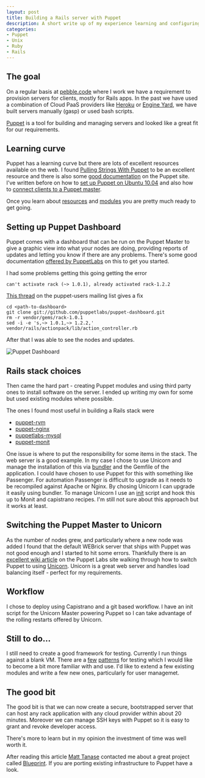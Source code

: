 ```yaml
--- 
layout: post
title: Building a Rails server with Puppet
description: A short write up of my experience learning and configuring Puppet to build and manage servers to serve Rails applications.
categories: 
- Puppet
- Unix
- Ruby
- Rails
---
```


## The goal

On a regular basis at [pebble.code][21] where I work we have a requirement to provision servers for clients, mostly for Rails apps. In the past we have used a combination of Cloud PaaS providers like [Heroku][22] or [Engine Yard][23], we have built servers manually (gasp) or used bash scripts. 

[Puppet][20] is a tool for building and managing servers and looked like a great fit for our requirements. 

## Learning curve

Puppet has a learning curve but there are lots of excellent resources available on the web. I found [Pulling Strings With Puppet][1] to be an excellent resource and there is also some [good documentation][2] on the Puppet site. I've written before on how to [set up Puppet on Ubuntu 10.04][3] and also how to [connect clients to a Puppet master][4]. 

Once you learn about [resources][13] and [modules][14] you are pretty much ready to get going.

## Setting up Puppet Dashboard

Puppet comes with a dashboard that can be run on the Puppet Master to give a graphic view into what your nodes are doing, providing reports of updates and letting you know if there are any problems. There's some good documentation [offered by PuppetLabs][18] on this to get you started.

I had some problems getting this going getting the error 

```
can't activate rack (~> 1.0.1), already activated rack-1.2.2
```

[This thread][15] on the puppet-users mailing list gives a fix

```
cd <path-to-dashboard> 
git clone git://github.com/puppetlabs/puppet-dashboard.git 
rm -r vendor/gems/rack-1.0.1 
sed -i -e 's,~> 1.0.1,~> 1.2.2,' vendor/rails/actionpack/lib/action_controller.rb 
```

After that I was able to see the nodes and updates.

![Puppet Dashboard][19]

## Rails stack choices

Then came the hard part - creating Puppet modules and using third party ones to install software on the server. I ended up writing my own for some but used existing modules where possible. 

The ones I found most useful in building a Rails stack were

* [puppet-rvm][7]
* [puppet-nginx][8]
* [puppetlabs-mysql][9]
* [puppet-monit][10]

One issue is where to put the responsibility for some items in the stack. The web server is a good example. In my case I chose to use Unicorn and manage the installation of this via [bundler][11] and the Gemfile of the application.  I could have chosen to use Puppet for this with something like Passenger. For automation Passenger is difficult to upgrade as it needs to be recompiled against Apache or Nginx. By chosing Unicorn I can upgrade it easily using bundler. To manage Unicorn I use an [init][12] script and hook this up to Monit and capistrano recipes. I'm still not sure about this approach but it works at least. 

## Switching the Puppet Master to Unicorn

As the number of nodes grew, and particularly where a new node was added I found that the default WEBrick server that ships with Puppet was not good enough and I started to hit some errors. Thankfully there is an [excellent wiki article][5] on the Puppet Labs site walking through how to switch Puppet to using [Unicorn][6]. Unicorn is a great web server and handles load balancing itself - perfect for my requirements.

## Workflow

I chose to deploy using Capistrano and a git based workflow. I have an init script for the Unicorn Master powering Puppet so I can take advantage of the rolling restarts offered by Unicorn. 

## Still to do...

I still need to create a good framework for testing. Currently I run things against a blank VM. There are a [few][17] [patterns][16] for testing which I would like to become a bit more familiar with and use. I'd like to extend a few existing modules and write a few new ones, particularly for user managemet. 

## The good bit

The good bit is that we can now create a secure, bootstrapped server that can host any rack application with any cloud provider within about 20 minutes. Moreover we can manage SSH keys with Puppet so it is easy to grant and revoke developer access. 

There's more to learn but in my opinion the investment of time was well worth it.

After reading this article [Matt Tanase][25] contacted me about a great project called [Blueprint][24]. If you are porting existing infrastructure to Puppet have a look.

[1]: http://www.amazon.com/Pulling-Strings-Puppet-Automated-Administration/dp/1590599780
[2]: http://docs.puppetlabs.com/
[3]: http://shapeshed.com/journal/setting-up-puppet-on-ubuntu-10-04/
[4]: http://shapeshed.com/journal/connecting-clients-to-a-puppet-master/
[5]: http://projects.puppetlabs.com/projects/1/wiki/Using_Unicorn
[6]: http://unicorn.bogomips.org/
[7]: https://github.com/blt04/puppet-rvm
[8]: https://github.com/jfryman/puppet-nginx
[9]: https://github.com/puppetlabs/puppetlabs-mysql
[10]: https://github.com/deck/puppet-monit
[11]: http://gembundler.com/
[12]: https://gist.github.com/750379
[13]: http://docs.puppetlabs.com/learning/ral.html
[14]: http://docs.puppetlabs.com/learning/modules1.html
[15]: http://groups.google.com/group/puppet-users/browse_thread/thread/1cd0d79a33ff9c0e
[16]: http://docs.puppetlabs.com/guides/tests_smoke.html
[17]: http://projects.puppetlabs.com/projects/1/wiki/Branch_Testing
[18]: http://docs.puppetlabs.com/guides/installing_dashboard.html
[19]: http://shapeshed.com/images/articles/puppet_dashboard.jpg
[20]: http://www.puppetlabs.com/
[21]: http://pebblecode.com/
[22]: http://www.heroku.com/
[23]: http://www.engineyard.com/
[24]: https://github.com/devstructure/blueprint
[25]: http://howradical.com/
